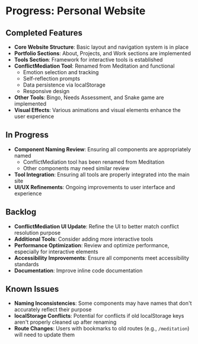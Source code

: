# Progress: Personal Website

## Completed Features
- **Core Website Structure**: Basic layout and navigation system is in place
- **Portfolio Sections**: About, Projects, and Work sections are implemented
- **Tools Section**: Framework for interactive tools is established
- **ConflictMediation Tool**: Renamed from Meditation and functional
  - Emotion selection and tracking
  - Self-reflection prompts
  - Data persistence via localStorage
  - Responsive design
- **Other Tools**: Bingo, Needs Assessment, and Snake game are implemented
- **Visual Effects**: Various animations and visual elements enhance the user experience

## In Progress
- **Component Naming Review**: Ensuring all components are appropriately named
  - ConflictMediation tool has been renamed from Meditation
  - Other components may need similar review
- **Tool Integration**: Ensuring all tools are properly integrated into the main site
- **UI/UX Refinements**: Ongoing improvements to user interface and experience

## Backlog
- **ConflictMediation UI Update**: Refine the UI to better match conflict resolution purpose
- **Additional Tools**: Consider adding more interactive tools
- **Performance Optimization**: Review and optimize performance, especially for interactive elements
- **Accessibility Improvements**: Ensure all components meet accessibility standards
- **Documentation**: Improve inline code documentation

## Known Issues
- **Naming Inconsistencies**: Some components may have names that don't accurately reflect their purpose
- **localStorage Conflicts**: Potential for conflicts if old localStorage keys aren't properly cleaned up after renaming
- **Route Changes**: Users with bookmarks to old routes (e.g., `/meditation`) will need to update them 